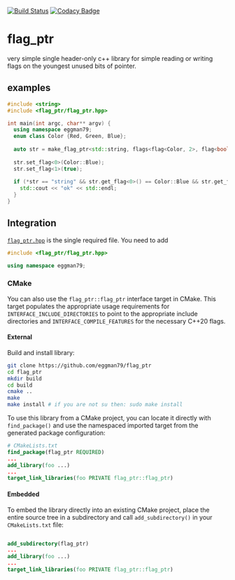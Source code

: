 [![Build Status](https://travis-ci.com/eggman79/flag_ptr.svg?branch=main)](https://travis-ci.com/eggman79/flag_ptr)
[![Codacy Badge](https://app.codacy.com/project/badge/Grade/d1942e0dcae448959c9a7bc0da909d26)](https://www.codacy.com/gh/eggman79/flag_ptr/dashboard?utm_source=github.com&amp;utm_medium=referral&amp;utm_content=eggman79/flag_ptr&amp;utm_campaign=Badge_Grade)
# flag_ptr
very simple single header-only c++ library for simple reading or writing flags on the youngest unused bits of pointer.

## examples
```C++
#include <string>
#include <flag_ptr/flag_ptr.hpp>

int main(int argc, char** argv) {
  using namespace eggman79;
  enum class Color {Red, Green, Blue};
  
  auto str = make_flag_ptr<std::string, flags<flag<Color, 2>, flag<bool, 1>>>("string");
  
  str.set_flag<0>(Color::Blue);
  str.set_flag<1>(true);
  
  if (*str == "string" && str.get_flag<0>() == Color::Blue && str.get_flag<1>()) {
    std::cout << "ok" << std::endl;
  }
}
```

## Integration

[`flag_ptr.hpp`](https://github.com/eggman79/flag_ptr/blob/main/include/flag_ptr/flag_ptr.hpp) is the single required file. You need to add

```cpp
#include <flag_ptr/flag_ptr.hpp>

using namespace eggman79;
```

### CMake

You can also use the `flag_ptr::flag_ptr` interface target in CMake.  This target populates the appropriate usage requirements for `INTERFACE_INCLUDE_DIRECTORIES` to point to the appropriate include directories and `INTERFACE_COMPILE_FEATURES` for the necessary C++20 flags.

#### External
Build and install library:

```bash
git clone https://github.com/eggman79/flag_ptr
cd flag_ptr
mkdir build
cd build
cmake ..
make 
make install # if you are not su then: sudo make install
```

To use this library from a CMake project, you can locate it directly with `find_package()` and use the namespaced imported target from the generated package configuration:

```cmake
# CMakeLists.txt
find_package(flag_ptr REQUIRED)
...
add_library(foo ...)
...
target_link_libraries(foo PRIVATE flag_ptr::flag_ptr)
```


#### Embedded

To embed the library directly into an existing CMake project, place the entire source tree in a subdirectory and call `add_subdirectory()` in your `CMakeLists.txt` file:

```cmake

add_subdirectory(flag_ptr)
...
add_library(foo ...)
...
target_link_libraries(foo PRIVATE flag_ptr::flag_ptr)
```

